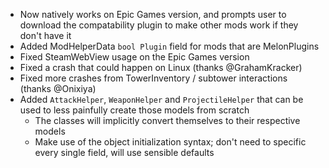 - Now natively works on Epic Games version, and prompts user to download the compatability plugin to make other mods work if they don't have it
- Added ModHelperData `bool Plugin` field for mods that are MelonPlugins
- Fixed SteamWebView usage on the Epic Games version
- Fixed a crash that could happen on Linux (thanks @GrahamKracker)
- Fixed more crashes from TowerInventory / subtower interactions (thanks @Onixiya)
- Added `AttackHelper`, `WeaponHelper` and `ProjectileHelper` that can be used to less painfully create those models
  from scratch
    - The classes will implicitly convert themselves to their respective models
    - Make use of the object initialization syntax; don't need to specific every single field, will use sensible defaults